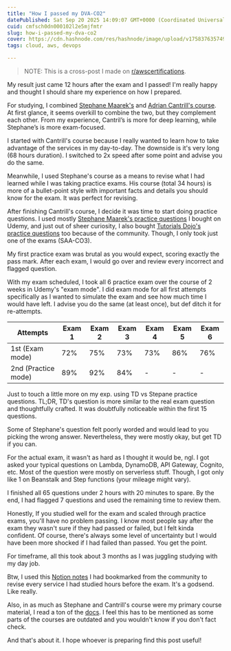 ```yaml
---
title: "How I passed my DVA-CO2"
datePublished: Sat Sep 20 2025 14:09:07 GMT+0000 (Coordinated Universal Time)
cuid: cmfsch0dn000102l2e5mjfmtr
slug: how-i-passed-my-dva-co2
cover: https://cdn.hashnode.com/res/hashnode/image/upload/v1758376357492/43c8208d-4e56-4c7c-8985-133063c37a57.png
tags: cloud, aws, devops

---
```


> NOTE: This is a cross-post I made on [r/awscertifications](https://www.reddit.com/r/AWSCertifications/).

My result just came 12 hours after the exam and I passed! I'm really happy and thought I should share my experience on how I prepared.

For studying, I combined [Stephane Maarek's](https://www.udemy.com/course/aws-certified-developer-associate-dva-c01/) and [Adrian Cantrill's course](https://learn.cantrill.io/p/aws-certified-developer-associate). At first glance, it seems overkill to combine the two, but they complement each other. From my experience, Cantril’s is more for deep learning, while Stephane’s is more exam-focused.

I started with Cantrill's course because I really wanted to learn how to take advantage of the services in my day-to-day. The downside is it's very long (68 hours duration). I switched to 2x speed after some point and advise you do the same.

Meanwhile, I used Stephane's course as a means to revise what I had learned while I was taking practice exams. His course (total 34 hours) is more of a bullet-point style with important facts and details you should know for the exam. It was perfect for revising.

After finishing Cantrill's course, I decide it was time to start doing practice questions. I used mostly [Stephane Maarek's practice questions](https://www.udemy.com/share/101YDy3@d6Q7O_cT1lIFbrUDuqmdRSdvLSjZrLY1O-c8uC366K7EdNZLKJ0djyy4mzc5gBeG/) I bought on Udemy, and just out of sheer curiosity, I also bought [Tutorials Dojo's practice questions](https://www.udemy.com/course/aws-certified-solutions-architect-associate-amazon-practice-exams-saa-c03/) too because of the community. Though, I only took just one of the exams (SAA-CO3).

My first practice exam was brutal as you would expect, scoring exactly the pass mark. After each exam, I would go over and review every incorrect and flagged question.

With my exam scheduled, I took all 6 practice exam over the course of 2 weeks in Udemy's "exam mode". I did exam mode for all first attempts specifically as I wanted to simulate the exam and see how much time I would have left. I advise you do the same (at least once), but def ditch it for re-attempts.

| Attempts | Exam 1 | Exam 2 | Exam 3 | Exam 4 | Exam 5 | Exam 6 |
| --- | --- | --- | --- | --- | --- | --- |
| 1st (Exam mode) | 72% | 75% | 73% | 73% | 86% | 76% |
| 2nd (Practice mode) | 89% | 92% | 84% | \- | \- | \- |

Just to touch a little more on my exp. using TD vs Stepane practice questions. TL;DR, TD's question is more similar to the real exam question and thoughtfully crafted. It was doubtfully noticeable within the first 15 questions.

Some of Stephane's question felt poorly worded and would lead to you picking the wrong answer. Nevertheless, they were mostly okay, but get TD if you can.

For the actual exam, it wasn't as hard as I thought it would be, ngl. I got asked your typical questions on Lambda, DynamoDB, API Gateway, Cognito, etc. Most of the question were mostly on serverless stuff. Though, I got only like 1 on Beanstalk and Step functions (your mileage might vary).

I finished all 65 questions under 2 hours with 20 minutes to spare. By the end, I had flagged 7 questions and used the remaining time to review them.

Honestly, If you studied well for the exam and scaled through practice exams, you'll have no problem passing. I know most people say after the exam they wasn't sure if they had passed or failed, but I felt kinda confident. Of course, there's always some level of uncertainty but I would have been more shocked if I had failed than passed. You get the point.

For timeframe, all this took about 3 months as I was juggling studying with my day job.

Btw, I used this [Notion notes](https://arkalim.notion.site/Notes-143374c83daa4d4991b07400056a2aa9) I had bookmarked from the community to revise every service I had studied hours before the exam. It's a godsend. Like really.

Also, in as much as Stephane and Cantrill's course were my primary course material, I read a ton of the [docs](https://docs.aws.amazon.com/). I feel this has to be mentioned as some parts of the courses are outdated and you wouldn't know if you don't fact check.

And that's about it. I hope whoever is preparing find this post useful!